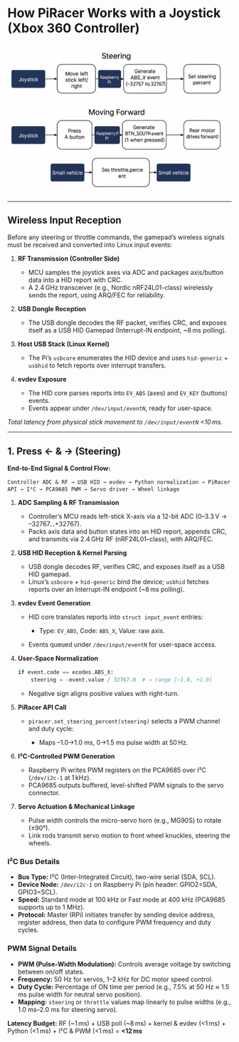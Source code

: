 # How PiRacer Works with a Joystick (Xbox 360 Controller)

![alt text](image-1.png)

---

## Wireless Input Reception

Before any steering or throttle commands, the gamepad’s wireless signals must be received and converted into Linux input events:

1. **RF Transmission (Controller Side)**

   * MCU samples the joystick axes via ADC and packages axis/button data into a HID report with CRC.
   * A 2.4 GHz transceiver (e.g., Nordic nRF24L01-class) wirelessly sends the report, using ARQ/FEC for reliability.

2. **USB Dongle Reception**

   * The USB dongle decodes the RF packet, verifies CRC, and exposes itself as a USB HID Gamepad (Interrupt-IN endpoint, \~8 ms polling).

3. **Host USB Stack (Linux Kernel)**

   * The Pi’s `usbcore` enumerates the HID device and uses `hid-generic` + `usbhid` to fetch reports over interrupt transfers.

4. **evdev Exposure**

   * The HID core parses reports into `EV_ABS` (axes) and `EV_KEY` (buttons) events.
   * Events appear under `/dev/input/eventN`, ready for user-space.

*Total latency from physical stick movement to `/dev/input/eventN` <10 ms.*

---

## 1. Press ← & → (Steering)

**End-to-End Signal & Control Flow:**

```
Controller ADC & RF → USB HID → evdev → Python normalization → PiRacer API → I²C → PCA9685 PWM → Servo driver → Wheel linkage
```

1. **ADC Sampling & RF Transmission**

   * Controller’s MCU reads left-stick X-axis via a 12-bit ADC (0–3.3 V → –32767…+32767).
   * Packs axis data and button states into an HID report, appends CRC, and transmits via 2.4 GHz RF (nRF24L01–class), with ARQ/FEC.

2. **USB HID Reception & Kernel Parsing**

   * USB dongle decodes RF, verifies CRC, and exposes itself as a USB HID gamepad.
   * Linux’s `usbcore` + `hid-generic` bind the device; `usbhid` fetches reports over an Interrupt-IN endpoint (\~8 ms polling).

3. **evdev Event Generation**

   * HID core translates reports into `struct input_event` entries:

     * Type: `EV_ABS`, Code: `ABS_X`, Value: raw axis.
   * Events queued under `/dev/input/eventN` for user-space access.

4. **User-Space Normalization**

   ```python
   if event.code == ecodes.ABS_X:
       steering = -event.value / 32767.0  # → range [–1.0, +1.0]
   ```

   * Negative sign aligns positive values with right-turn.

5. **PiRacer API Call**

   * `piracer.set_steering_percent(steering)` selects a PWM channel and duty cycle:

     * Maps –1.0→1.0 ms, 0→1.5 ms pulse width at 50 Hz.

6. **I²C-Controlled PWM Generation**

   * Raspberry Pi writes PWM registers on the PCA9685 over I²C (`/dev/i2c-1` at 1 kHz).
   * PCA9685 outputs buffered, level-shifted PWM signals to the servo connector.

7. **Servo Actuation & Mechanical Linkage**

   * Pulse width controls the micro-servo horn (e.g., MG90S) to rotate (±90°).
   * Link rods transmit servo motion to front wheel knuckles, steering the wheels.

### I²C Bus Details

* **Bus Type:** I²C (Inter-Integrated Circuit), two-wire serial (SDA, SCL).
* **Device Node:** `/dev/i2c-1` on Raspberry Pi (pin header: GPIO2=SDA, GPIO3=SCL).
* **Speed:** Standard mode at 100 kHz or Fast mode at 400 kHz (PCA9685 supports up to 1 MHz).
* **Protocol:** Master (RPi) initiates transfer by sending device address, register address, then data to configure PWM frequency and duty cycles.

### PWM Signal Details

* **PWM (Pulse-Width Modulation):** Controls average voltage by switching between on/off states.
* **Frequency:** 50 Hz for servos, 1–2 kHz for DC motor speed control.
* **Duty Cycle:** Percentage of ON time per period (e.g., 7.5% at 50 Hz ≈ 1.5 ms pulse width for neutral servo position).
* **Mapping:** `steering` or `throttle` values map linearly to pulse widths (e.g., 1.0 ms–2.0 ms for steering servo).

**Latency Budget:** RF (\~1 ms) + USB poll (\~8 ms) + kernel & evdev (<1 ms) + Python (<1 ms) + I²C & PWM (<1 ms) = **<12 ms**
